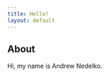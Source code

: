 ```yaml
---
title: Hello!
layout: default
---
```

<section> 
<h1>About</h1>

  <p>Hi, my name is Andrew Nedelko.</p>
 
</section> 